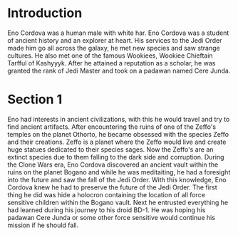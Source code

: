 # Introduction

Eno Cordova was a human male with white har.
Eno Cordova was a student of ancient history and an explorer at heart.
His services to the Jedi Order made him go all across the galaxy, he met new species and saw strange cultures.
He also met one of the famous Wookiees, Wookiee Chieftain Tarfful of Kashyyyk.
After he attained a reputation as a scholar, he was granted the rank of Jedi Master and took on a padawan named Cere Junda.

# Section 1

Eno had interests in ancient civilizations, with this he would travel and try to find ancient artifacts.
After encountering the ruins of one of the Zeffo's temples on the planet Othorto, he became obsessed with the species Zeffo and their creations.
Zeffo is a planet where the Zeffo would live and create huge statues dedicated to their species sages.
Now the Zeffo's are an extinct species due to them falling to the dark side and corruption.
During the Clone Wars era, Eno Cordova discovered an ancient vault within the ruins on the planet Bogano and while he was meditaiting, he had a foresight into the future and saw the fall of the Jedi Order.
With this knowledge, Eno Cordova knew he had to preserve the future of the Jedi Order.
The first thing he did was hide a holocron containing the location of all force sensitive children within the Bogano vault.
Next he entrusted everything he had learned during his journey to his droid BD-1.
He was hoping his padawan Cere Junda or some other force sensitive would continue his mission if he should fall.
